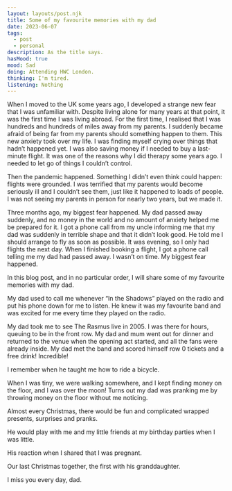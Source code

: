 ```yaml
---	
layout: layouts/post.njk	
title: Some of my favourite memories with my dad
date: 2023-06-07
tags:	
  - post		
  - personal	
description: As the title says.
hasMood: true	
mood: Sad	
doing: Attending HWC London.	
thinking: I'm tired.	
listening: Nothing	
---	
```


When I moved to the UK some years ago, I developed a strange new fear that I was unfamiliar with. Despite living alone for many years at that point, it was the first time I was living abroad. For the first time, I realised that I was hundreds and hundreds of miles away from my parents. I suddenly became afraid of being far from my parents should something happen to them. This new anxiety took over my life. I was finding myself crying over things that hadn’t happened yet. I was also saving money if I needed to buy a last-minute flight. It was one of the reasons why I did therapy some years ago. I needed to let go of things I couldn’t control.

Then the pandemic happened. Something I didn’t even think could happen: flights were grounded. I was terrified that my parents would become seriously ill and I couldn’t see them, just like it happened to loads of people. I was not seeing my parents in person for nearly two years, but we made it.

Three months ago, my biggest fear happened. My dad passed away suddenly, and no money in the world and no amount of anxiety helped me be prepared for it. I got a phone call from my uncle informing me that my dad was suddenly in terrible shape and that it didn’t look good. He told me I should arrange to fly as soon as possible. It was evening, so I only had flights the next day. When I finished booking a flight, I got a phone call telling me my dad had passed away. I wasn’t on time. My biggest fear happened. 

In this blog post, and in no particular order, I will share some of my favourite memories with my dad.

My dad used to call me whenever “In the Shadows” played on the radio and put his phone down for me to listen. He knew it was my favourite band and was excited for me every time they played on the radio.

My dad took me to see The Rasmus live in 2005. I was there for hours, queuing to be in the front row. My dad and mum went out for dinner and returned to the venue when the opening act started, and all the fans were already inside. My dad met the band and scored himself row 0 tickets and a free drink! Incredible!

I remember when he taught me how to ride a bicycle. 

When I was tiny, we were walking somewhere, and I kept finding money on the floor, and I was over the moon! Turns out my dad was pranking me by throwing money on the floor without me noticing.

Almost every Christmas, there would be fun and complicated wrapped presents, surprises and pranks. 

He would play with me and my little friends at my birthday parties when I was little.

His reaction when I shared that I was pregnant.

Our last Christmas together, the first with his granddaughter.

I miss you every day, dad. 




